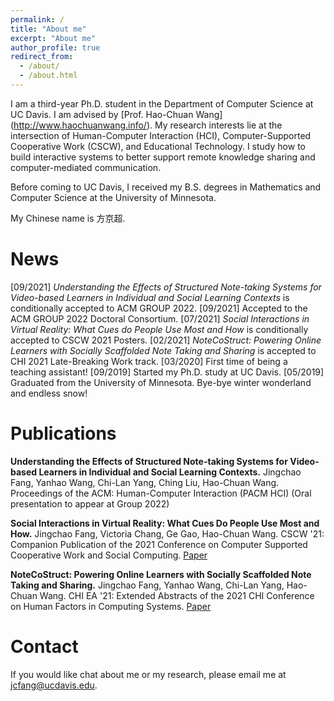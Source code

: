 ```yaml
---
permalink: /
title: "About me"
excerpt: "About me"
author_profile: true
redirect_from:
  - /about/
  - /about.html
---
```


I am a third-year Ph.D. student in the Department of Computer Science at UC Davis. I am advised by [Prof. Hao-Chuan Wang] (http://www.haochuanwang.info/). My research interests lie at the intersection of Human-Computer Interaction (HCI), Computer-Supported Cooperative Work (CSCW), and Educational Technology. I study how to build interactive systems to better support remote knowledge sharing and computer-mediated communication.

Before coming to UC Davis, I received my B.S. degrees in Mathematics and Computer Science at the University of Minnesota.

My Chinese name is 方京超.

News
======

[09/2021] *Understanding the Effects of Structured Note-taking Systems for Video-based Learners in Individual and Social Learning Contexts* is conditionally accepted to ACM GROUP 2022.
[09/2021] Accepted to the ACM GROUP 2022 Doctoral Consortium.
[07/2021] *Social Interactions in Virtual Reality: What Cues do People Use Most and How* is conditionally accepted to CSCW 2021 Posters.
[02/2021] *NoteCoStruct: Powering Online Learners with Socially Scaffolded Note Taking and Sharing* is accepted to CHI 2021 Late-Breaking Work track.
[03/2020] First time of being a teaching assistant!
[09/2019] Started my Ph.D. study at UC Davis.
[05/2019] Graduated from the University of Minnesota. Bye-bye winter wonderland and endless snow!

Publications
======

**Understanding the Effects of Structured Note-taking Systems for Video-based Learners in Individual and Social Learning Contexts.**
Jingchao Fang, Yanhao Wang, Chi-Lan Yang, Ching Liu, Hao-Chuan Wang. Proceedings of the ACM: Human-Computer Interaction (PACM HCI) (Oral presentation to appear at Group 2022)

**Social Interactions in Virtual Reality: What Cues Do People Use Most and How.**
Jingchao Fang, Victoria Chang, Ge Gao, Hao-Chuan Wang. CSCW '21: Companion Publication of the 2021 Conference on Computer Supported Cooperative Work and Social Computing. [Paper](https://dl.acm.org/doi/pdf/10.1145/3462204.3481772)

**NoteCoStruct: Powering Online Learners with Socially Scaffolded Note Taking and Sharing.**
Jingchao Fang, Yanhao Wang, Chi-Lan Yang, Hao-Chuan Wang. CHI EA '21: Extended Abstracts of the 2021 CHI Conference on Human Factors in Computing Systems. [Paper](https://dl.acm.org/doi/pdf/10.1145/3411763.3451694)

Contact
======

If you would like chat about me or my research, please email me at jcfang@ucdavis.edu.
